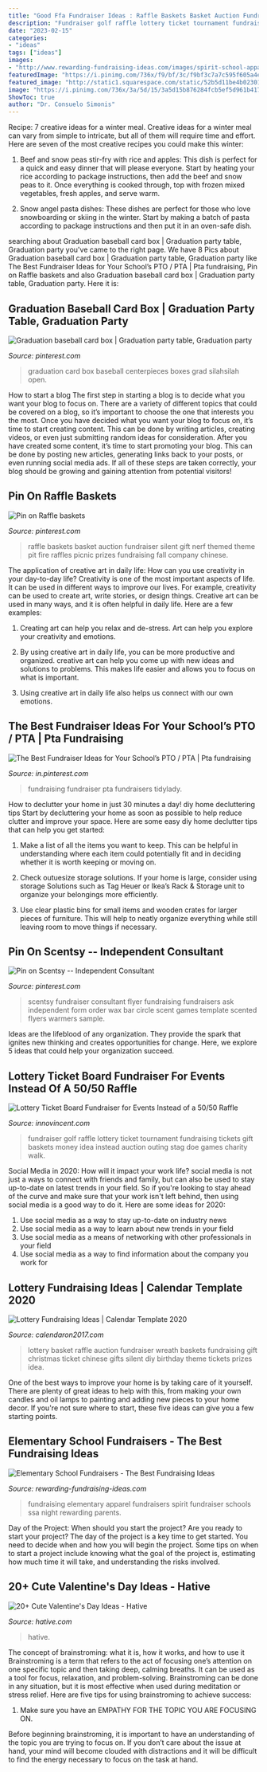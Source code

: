 ```yaml
---
title: "Good Ffa Fundraiser Ideas : Raffle Baskets Basket Auction Fundraiser Silent Gift Nerf Themed Theme Pit Fire Raffles Picnic Prizes Fundraising Fall Company Chinese"
description: "Fundraiser golf raffle lottery ticket tournament fundraising tickets gift baskets money idea instead auction outing stag doe games charity walk"
date: "2023-02-15"
categories:
- "ideas"
tags: ["ideas"]
images:
- "http://www.rewarding-fundraising-ideas.com/images/spirit-school-apparel.gif"
featuredImage: "https://i.pinimg.com/736x/f9/bf/3c/f9bf3c7a7c595f605a4edb971dad6696--graduation-card-boxes-ideas-graduation-box.jpg"
featured_image: "http://static1.squarespace.com/static/52b5d11be4b02301e6478fad/52d43b1ce4b0c9618e6c6872/55c8e24ee4b07194e0c1600a/1439230121724/?format=1000w"
image: "https://i.pinimg.com/736x/3a/5d/15/3a5d15b876284fcb5ef5d961b4171d51--scentsy-fundraiser-flyer-fundraisers.jpg"
ShowToc: true
author: "Dr. Consuelo Simonis"
---
```



Recipe: 7 creative ideas for a winter meal.
Creative ideas for a winter meal can vary from simple to intricate, but all of them will require time and effort. Here are seven of the most creative recipes you could make this winter: 
1. Beef and snow peas stir-fry with rice and apples: This dish is perfect for a quick and easy dinner that will please everyone. Start by heating your rice according to package instructions, then add the beef and snow peas to it. Once everything is cooked through, top with frozen mixed vegetables, fresh apples, and serve warm. 

2. Snow angel pasta dishes: These dishes are perfect for those who love snowboarding or skiing in the winter. Start by making a batch of pasta according to package instructions and then put it in an oven-safe dish.

	

		
searching about Graduation baseball card box | Graduation party table, Graduation party you've came to the right page. We have 8 Pics about Graduation baseball card box | Graduation party table, Graduation party like The Best Fundraiser Ideas for Your School’s PTO / PTA | Pta fundraising, Pin on Raffle baskets and also Graduation baseball card box | Graduation party table, Graduation party. Here it is:
		
    
## Graduation Baseball Card Box | Graduation Party Table, Graduation Party

<img loading=lazy src="https://i.pinimg.com/736x/f9/bf/3c/f9bf3c7a7c595f605a4edb971dad6696--graduation-card-boxes-ideas-graduation-box.jpg" onerror="this.onerror=null;this.src='https://tse3.mm.bing.net/th?id=OIP.E75mihWlHGI701wsNY39TAHaJ4&amp;pid=15.1';" alt="Graduation baseball card box | Graduation party table, Graduation party">

_Source: pinterest.com_

>graduation card box baseball centerpieces boxes grad silahsilah open. 

	

How to start a blog
The first step in starting a blog is to decide what you want your blog to focus on. There are a variety of different topics that could be covered on a blog, so it’s important to choose the one that interests you the most. Once you have decided what you want your blog to focus on, it’s time to start creating content. This can be done by writing articles, creating videos, or even just submitting random ideas for consideration. After you have created some content, it’s time to start promoting your blog. This can be done by posting new articles, generating links back to your posts, or even running social media ads. If all of these steps are taken correctly, your blog should be growing and gaining attention from potential visitors!

    
## Pin On Raffle Baskets

<img loading=lazy src="https://i.pinimg.com/736x/78/3b/0d/783b0dbec3137a2a95a3d0256a6052b5.jpg" onerror="this.onerror=null;this.src='https://tse1.mm.bing.net/th?id=OIP.m4IO6btCe90Vep1Q-Rp_8AHaJ3&amp;pid=15.1';" alt="Pin on Raffle baskets">

_Source: pinterest.com_

>raffle baskets basket auction fundraiser silent gift nerf themed theme pit fire raffles picnic prizes fundraising fall company chinese. 

	

The application of creative art in daily life: How can you use creativity in your day-to-day life?
Creativity is one of the most important aspects of life. It can be used in different ways to improve our lives. For example, creativity can be used to create art, write stories, or design things. Creative art can be used in many ways, and it is often helpful in daily life. Here are a few examples: 
1) Creating art can help you relax and de-stress. Art can help you explore your creativity and emotions.

2) By using creative art in daily life, you can be more productive and organized. creative art can help you come up with new ideas and solutions to problems. This makes life easier and allows you to focus on what is important.

3) Using creative art in daily life also helps us connect with our own emotions.

    
## The Best Fundraiser Ideas For Your School’s PTO / PTA | Pta Fundraising

<img loading=lazy src="https://i.pinimg.com/736x/cc/05/23/cc0523d218117b7bfc04de5d786b9fcb.jpg" onerror="this.onerror=null;this.src='https://tse1.mm.bing.net/th?id=OIP.e_a2YEnxnB02JZRHKxIVKgHaLH&amp;pid=15.1';" alt="The Best Fundraiser Ideas for Your School’s PTO / PTA | Pta fundraising">

_Source: in.pinterest.com_

>fundraising fundraiser pta fundraisers tidylady. 

	

How to declutter your home in just 30 minutes a day!
diy home decluttering tips
Start by decluttering your home as soon as possible to help reduce clutter and improve your space. Here are some easy diy home declutter tips that can help you get started:

1. Make a list of all the items you want to keep. This can be helpful in understanding where each item could potentially fit and in deciding whether it is worth keeping or moving on.

2. Check outuesize storage solutions. If your home is large, consider using storage Solutions such as Tag Heuer or Ikea’s Rack & Storage unit to organize your belongings more efficiently.

3. Use clear plastic bins for small items and wooden crates for larger pieces of furniture. This will help to neatly organize everything while still leaving room to move things if necessary. 


    
## Pin On Scentsy -- Independent Consultant

<img loading=lazy src="https://i.pinimg.com/736x/3a/5d/15/3a5d15b876284fcb5ef5d961b4171d51--scentsy-fundraiser-flyer-fundraisers.jpg" onerror="this.onerror=null;this.src='https://tse4.mm.bing.net/th?id=OIP.xc8qjHqhIuXB0r0k9DsrNAHaLJ&amp;pid=15.1';" alt="Pin on Scentsy -- Independent Consultant">

_Source: pinterest.com_

>scentsy fundraiser consultant flyer fundraising fundraisers ask independent form order wax bar circle scent games template scented flyers warmers sample. 

	

Ideas are the lifeblood of any organization. They provide the spark that ignites new thinking and creates opportunities for change. Here, we explore 5 ideas that could help your organization succeed.

    
## Lottery Ticket Board Fundraiser For Events Instead Of A 50/50 Raffle

<img loading=lazy src="http://static1.squarespace.com/static/52b5d11be4b02301e6478fad/52d43b1ce4b0c9618e6c6872/55c8e24ee4b07194e0c1600a/1439230121724/?format=1000w" onerror="this.onerror=null;this.src='https://tse3.mm.bing.net/th?id=OIP.Zw5p90p1Jg_4PyU53mkMvQHaHa&amp;pid=15.1';" alt="Lottery Ticket Board Fundraiser for Events Instead of a 50/50 Raffle">

_Source: innovincent.com_

>fundraiser golf raffle lottery ticket tournament fundraising tickets gift baskets money idea instead auction outing stag doe games charity walk. 

	

Social Media in 2020: How will it impact your work life?
social media is not just a ways to connect with friends and family, but can also be used to stay up-to-date on latest trends in your field. So if you're looking to stay ahead of the curve and make sure that your work isn't left behind, then using social media is a good way to do it. Here are some ideas for 2020: 
1. Use social media as a way to stay up-to-date on industry news 
2. Use social media as a way to learn about new trends in your field 
3. Use social media as a means of networking with other professionals in your field 
4. Use social media as a way to find information about the company you work for 

    
## Lottery Fundraising Ideas | Calendar Template 2020

<img loading=lazy src="https://www.calendaron2017.com/wp-content/uploads/2020/06/lottery-wreath-with-images-raffle-baskets-fundraiser.jpg" onerror="this.onerror=null;this.src='https://tse3.mm.bing.net/th?id=OIP.umpbtkFpnA-yD2Cj7hY36QHaJ4&amp;pid=15.1';" alt="Lottery Fundraising Ideas | Calendar Template 2020">

_Source: calendaron2017.com_

>lottery basket raffle auction fundraiser wreath baskets fundraising gift christmas ticket chinese gifts silent diy birthday theme tickets prizes idea. 

	

One of the best ways to improve your home is by taking care of it yourself. There are plenty of great ideas to help with this, from making your own candles and oil lamps to painting and adding new pieces to your home decor. If you're not sure where to start, these five ideas can give you a few starting points.

    
## Elementary School Fundraisers - The Best Fundraising Ideas

<img loading=lazy src="http://www.rewarding-fundraising-ideas.com/images/spirit-school-apparel.gif" onerror="this.onerror=null;this.src='https://tse3.mm.bing.net/th?id=OIP.2Oa2qkXz4-vu4jjagXHxOQAAAA&amp;pid=15.1';" alt="Elementary School Fundraisers - The Best Fundraising Ideas">

_Source: rewarding-fundraising-ideas.com_

>fundraising elementary apparel fundraisers spirit fundraiser schools ssa night rewarding parents. 

	

Day of the Project: When should you start the project?
Are you ready to start your project? The day of the project is a key time to get started. You need to decide when and how you will begin the project. Some tips on when to start a project include knowing what the goal of the project is, estimating how much time it will take, and understanding the risks involved.

    
## 20+ Cute Valentine&#039;s Day Ideas - Hative

<img loading=lazy src="http://hative.com/wp-content/uploads/2015/01/valentines-day-ideas/3-valentines-day-ideas.jpg" onerror="this.onerror=null;this.src='https://tse1.mm.bing.net/th?id=OIP.htG9g4B00QaAPrExlD4FPQHaKd&amp;pid=15.1';" alt="20+ Cute Valentine&#039;s Day Ideas - Hative">

_Source: hative.com_

>hative. 

	

The concept of brainstroming: what it is, how it works, and how to use it
Brainstroming is a term that refers to the act of focusing one’s attention on one specific topic and then taking deep, calming breaths. It can be used as a tool for focus, relaxation, and problem-solving. Brainstroming can be done in any situation, but it is most effective when used during meditation or stress relief. Here are five tips for using brainstroming to achieve success:
1. Make sure you have an EMPATHY FOR THE TOPIC YOU ARE FOCUSING ON.

Before beginning brainstroming, it is important to have an understanding of the topic you are trying to focus on. If you don’t care about the issue at hand, your mind will become clouded with distractions and it will be difficult to find the energy necessary to focus on the task at hand.

